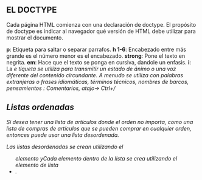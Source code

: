 ## EL DOCTYPE
Cada página HTML comienza con una declaración de doctype. El propósito de doctype es indicar al navegador qué versión de HTML debe utilizar para mostrar el documento.

**p**: Etiqueta para saltar o separar parrafos.
**h 1-6**: Encabezado entre más grande es el número menor es el encabezado.
**strong**: Pone el texto en negrita.
**em**: Hace que el texto se ponga en cursiva, dandole un enfasis.
**i**: La <i>e tiqueta se utiliza para transmitir un estado de ánimo o una voz diferente del contenido circundante. A menudo se utiliza con palabras extranjeras o frases idiomáticas, términos técnicos, nombres de barcos, pensamientos
**<!-- -->**: Comentarios, atajo-> Ctrl+/

## Listas ordenadas
Si desea tener una lista de artículos donde el orden no importa, como una lista de compras de artículos que se pueden comprar en cualquier orden, entonces puede usar una lista desordenada.

Las listas desordenadas se crean utilizando el <ul>elemento yCada elemento dentro de la lista se crea utilizando el elemento de lista <li>.

